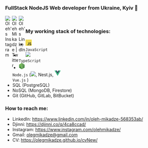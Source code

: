 ### FullStack NodeJS Web developer  from Ukraine, Kyiv 👋

<a href="https://www.instagram.com/olehmikadze/">
  <img align="left" alt="Oleh's Instagram" width="22px" src="https://raw.githubusercontent.com/hussainweb/hussainweb/main/icons/instagram.png" />
</a>
<a href="https://twitter.com/MikadzeOleg">
  <img align="left" alt="Oleh Mikadze | Twitter" width="22px" src="https://raw.githubusercontent.com/peterthehan/peterthehan/master/assets/twitter.svg" />
</a>
<a href="https://www.linkedin.com/in/oleh-mikadze-568353ab/">
  <img align="left" alt="Oleh's LinkedIn" width="22px" src="https://raw.githubusercontent.com/peterthehan/peterthehan/master/assets/linkedin.svg" />
</a>

<br />



### My working stack of technologies: 
- <code><img height="20" src="https://raw.githubusercontent.com/github/explore/80688e429a7d4ef2fca1e82350fe8e3517d3494d/topics/javascript/javascript.png"> JavaScript</code>
 - <code><img height="20" src="https://raw.githubusercontent.com/remojansen/logo.ts/master/ts.png"> TypeScript</code>
- <code><img height="20" src="https://raw.githubusercontent.com/github/explore/80688e429a7d4ef2fca1e82350fe8e3517d3494d/topics/nodejs/nodejs.png"> Node.js</code>
 (<code><img height="20" src="https://i.cloudup.com/zfY6lL7eFa-3000x3000.png"></code>, Nest.js, <code><img height="20" src="https://raw.githubusercontent.com/github/explore/80688e429a7d4ef2fca1e82350fe8e3517d3494d/topics/vue/vue.png"> Vue.js</code>
)
- SQL (PostgreSQL)
- NoSQL (MongoDB, Firestore)
- Git (GitHub, GitLab, BitBucket)

### How to reach me: 
- LinkedIn: https://www.linkedin.com/in/oleh-mikadze-568353ab/
- Djinni: https://djinni.co/q/4ca8ccad/
- Instagram: https://www.instagram.com/olehmikadze/
- Gmail: olegmikadze@gmail.com
- CV: https://olegmikadze.github.io/cvNew/

